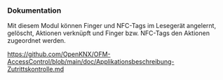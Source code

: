 ﻿### Dokumentation

Mit diesem Modul können Finger und NFC-Tags im Lesegerät angelernt, gelöscht, Aktionen verknüpft und Finger bzw. NFC-Tags den Aktionen zugeordnet werden.

https://github.com/OpenKNX/OFM-AccessControl/blob/main/doc/Applikationsbeschreibung-Zutrittskontrolle.md

